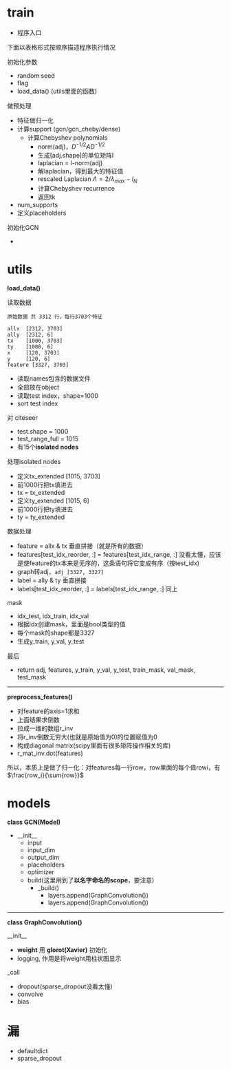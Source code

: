 # train

* 程序入口

下面以表格形式按顺序描述程序执行情况

初始化参数

- random seed
- flag
- load_data() (utils里面的函数)

做预处理

- 特征做归一化
- 计算support (gcn/gcn_cheby/dense)
  - 计算Chebyshev polynomials
    - norm(adj)，$D^{-1/2}AD^{-1/2}$
    - 生成[adj.shape]的单位矩阵I
    - laplacian = I-norm(adj)
    - 解laplacian，得到最大的特征值
    - rescaled Laplacian $\Lambda = 2/\lambda_{max} - I_N$
    - 计算Chebyshev recurrence
    - 返回tk
- num_supports
- 定义placeholders

初始化GCN

-




# utils

**load_data()**

读取数据

```
原始数据 共 3312 行，每行3703个特征

allx  [2312, 3703]
ally  [2312, 6]
tx    [1000, 3703]
ty    [1000, 6]
x     [120, 3703]
y     [120, 6]
feature [3327, 3703]
```

- 读取names包含的数据文件
- 全部放在object
- 读取test index，shape=1000
- sort test index

对 citeseer

- test.shape = 1000
- test_range_full = 1015
- 有15个**isolated nodes**

处理isolated nodes

- 定义tx_extended [1015, 3703]
- 前1000行把tx填进去
- tx = tx_extended
- 定义ty_extended [1015, 6]
- 前1000行把ty填进去
- ty = ty_extended

数据处理

- feature = allx & tx 垂直拼接（就是所有的数据）
- features[test_idx_reorder, :] = features[test_idx_range, :] 没看太懂，应该是使feature的tx本来是无序的，这条语句将它变成有序（按test_idx)
- graph转adj，`adj [3327, 3327]`
- label = ally & ty 垂直拼接
- labels[test_idx_reorder, :] = labels[test_idx_range, :] 同上

mask

- idx_test, idx_train, idx_val
- 根据idx创建mask，里面是bool类型的值
- 每个mask的shape都是3327
- 生成y_train, y_val, y_test

最后

- return adj, features, y_train, y_val, y_test, train_mask, val_mask, test_mask

---

**preprocess_features()**

- 对feature的axis=1求和
- 上面结果求倒数
- 拉成一维的数组r_inv
- 将r_inv倒数无穷大(也就是原始值为0)的位置赋值为0
- 构成diagonal matrix(scipy里面有很多矩阵操作相关的库)
- r_mat_inv.dot(features)

所以，本质上是做了归一化：对features每一行row，row里面的每个值rowi，有$\frac{row_i}{\sum{row}}$

# models

**class GCN(Model)**

- \_\_init\_\_
  - input
  - input_dim
  - output_dim
  - placeholders
  - optimizer
  - build(这里用到了**以名字命名的scope**，要注意)
    - \_build()
      - layers.append(GraphConvolution())
      - layers.append(GraphConvolution())



---

**class GraphConvolution()**

\_\_init\_\_

- **weight** 用 **glorot(Xavier)** 初始化
- logging, 作用是将weight用柱状图显示

\_call

- dropout(sparse_dropout没看太懂)
- convolve
- bias




# 漏

- defaultdict
- sparse_dropout
